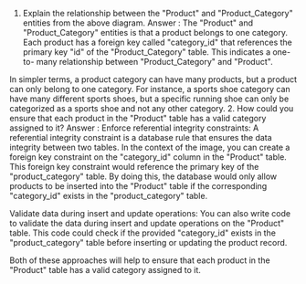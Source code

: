 1. Explain the relationship between the "Product" and "Product_Category" entities from the above diagram.
Answer : The "Product" and "Product_Category" entities is that a product belongs to one category.  Each product has a foreign key called "category_id" that references the primary key "id" of the "Product_Category" table. This indicates a one-to- many relationship between "Product_Category" and "Product".

  In simpler terms, a product category can have many products, but a product can only belong to one category. For instance, a sports shoe category can have many different sports shoes, but a specific running shoe can only be categorized as a sports shoe and not any other 
   category.
2. How could you ensure that each product in the "Product" table has a valid category assigned to it?
Answer : Enforce referential integrity constraints: A referential integrity constraint is a database rule that ensures the data integrity between two tables. In the context of the image, you can create a foreign key constraint on the "category_id" column in the "Product" table. This foreign key constraint would reference the primary key of the "product_category" table. By doing this, the database would only allow products to be inserted into the "Product" table if the corresponding "category_id" exists in the "product_category" table.

Validate data during insert and update operations: You can also write code to validate the data during insert and update operations on the "Product" table. This code could check if the provided "category_id" exists in the "product_category" table before inserting or updating the product record.

Both of these approaches will help to ensure that each product in the "Product" table has a valid category assigned to it.
